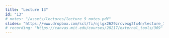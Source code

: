 ```yaml
---
title: "Lecture 13"
id: "13"
# notes: "/assets/lectures/lecture_9_notes.pdf"
slides: "https://www.dropbox.com/scl/fi/njlgx2629zrcvexg2fx4n/lecture_13_slides.pdf?rlkey=m13sfp5n31blm50i7iah084ro&st=geyqhf0h&dl=0"
# recording: "https://canvas.mit.edu/courses/28217/external_tools/369"
---
```

